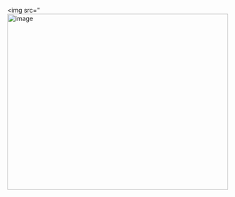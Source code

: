 <img src="<img width="500" height="400" alt="image" src="https://github.com/user-attachments/assets/7a1b3f0a-3328-44e5-816d-475468fe4745" />


<!--
**octopus-devil/octopus-devil** is a ✨ _special_ ✨ repository because its `README.md` (this file) appears on your GitHub profile.

Here are some ideas to get you started:

- 🔭 I’m currently working on ...
- 🌱 I’m currently learning ...
- 👯 I’m looking to collaborate on ...
- 🤔 I’m looking for help with ...
- 💬 Ask me about ...
- 📫 How to reach me: ...
- 😄 Pronouns: ...
- ⚡ Fun fact: ...
-->
